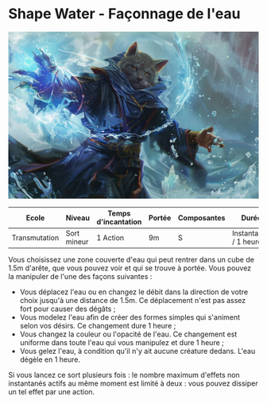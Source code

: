# Shape Water - Façonnage de l'eau
![Shape Water](../../_images/shapewater.png)

|Ecole|Niveau|Temps d'incantation|Portée|Composantes|Durée|
|-|-|-|-|-|-|
|Transmutation|Sort mineur|1 Action|9m|S|Instantanée / 1 heure|

Vous choisissez une zone couverte d'eau qui peut rentrer dans un cube de 1.5m d'arête, que vous pouvez voir et qui se trouve à portée. Vous pouvez la manipuler de l'une des façons suivantes :
* Vous déplacez l'eau ou en changez le débit dans la direction de votre choix jusqu'à une distance de 1.5m. Ce déplacement n'est pas assez fort pour causer des dégâts ;
* Vous modelez l'eau afin de créer des formes simples qui s'animent selon vos désirs. Ce changement dure 1 heure ;
* Vous changez la couleur ou l'opacité de l'eau. Ce changement est uniforme dans toute l'eau qui vous manipulez et dure 1 heure ;
* Vous gelez l'eau, à condition qu'il n'y ait aucune créature dedans. L'eau dégèle en 1 heure.

Si vous lancez ce sort plusieurs fois : le nombre maximum d'effets non instantanés actifs au même moment est limité à deux : vous pouvez dissiper un tel effet par une action.